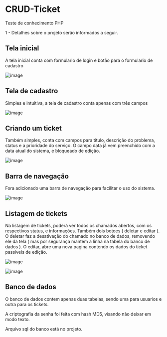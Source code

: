 # CRUD-Ticket

Teste de conhecimento PHP

1 - Detalhes sobre o projeto serão informados a seguir.

## Tela inicial ##

A tela inicial conta com formulario de login e botão para o formulario de cadastro

![image](https://user-images.githubusercontent.com/9875524/76583161-3d645600-64b7-11ea-93be-cd12b9d11486.png)


## Tela de cadastro ##

Simples e intuitiva, a tela de cadastro conta apenas com três campos

![image](https://user-images.githubusercontent.com/9875524/76583205-540aad00-64b7-11ea-9890-c15c654db1b8.png)


## Criando um ticket ##

Também simples, conta com campos para titulo, descrição do problema, status e a prioridade do serviço. O campo data já vem preenchido com a data atual do sistema, e bloqueado de edição.

![image](https://user-images.githubusercontent.com/9875524/76583238-697fd700-64b7-11ea-8a1b-e7f88e4a6e4c.png)

## Barra de navegação ##

Fora adicionado uma barra de navegação para facilitar o uso do sistema.

![image](https://user-images.githubusercontent.com/9875524/76583282-9338fe00-64b7-11ea-9701-23828cb26e49.png)

## Listagem de tickets ##

Na listagem de tickets, poderá ver todos os chamados abertos, com os respectivos status, e informações. Também dois botoes ( deletar e editar ). O deletar faz a desativação do chamado no banco de dados, removendo ele da tela ( mas por segurança mantem a linha na tabela do banco de dados ). O editar, abre uma nova pagina contendo os dados do ticket passiveis de edição.


![image](https://user-images.githubusercontent.com/9875524/76583394-d7c49980-64b7-11ea-9892-1d87492751df.png)


![image](https://user-images.githubusercontent.com/9875524/76583426-e7dc7900-64b7-11ea-924d-b1fbce33c9b2.png)

##  Banco de dados ##

O banco de dados contem apenas duas tabelas, sendo uma para usuarios e outra para os tickets.

A criptografia da senha foi feita com hash MD5, visando não deixar em modo texto. 

Arquivo sql do banco está no projeto.
